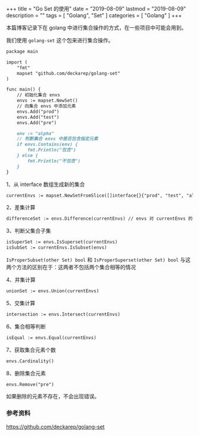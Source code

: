 +++
title = "Go Set 的使用"
date = "2019-08-09"
lastmod = "2019-08-09"
description = ""
tags = [
    "Golang",
    "Set"
]
categories = [
    "Golang"
]
+++

本篇博客记录下在 golang 中进行集合操作的方式，在一些项目中可能会用到。

<!--more-->

我们使用 `golang-set` 这个包来进行集合操作。

```markdown
package main

import (
	"fmt"
	mapset "github.com/deckarep/golang-set"
)

func main() {
    // 初始化集合 envs
	envs := mapset.NewSet()
	// 向集合 envs 中添加元素
	envs.Add("prod")
	envs.Add("test")
	envs.Add("pre")

	env := "alpha"
	// 判断集合 envs 中是否包含指定元素
	if envs.Contains(env) {
		fmt.Println("包含")
	} else {
		fmt.Println("不包含")
	}
}
```

1、从 interface 数组生成新的集合
```markdown
currentEnvs := mapset.NewSetFromSlice([]interface{}{"prod", "test", "alpha"})
```

2、差集计算
```markdown
differenceSet := envs.Difference(currentEnvs) // envs 对 currentEnvs 的差集
```

3、判断父集合子集
```markdown
isSuperSet := envs.IsSuperset(currentEnvs)
isSubSet := currentEnvs.IsSubset(envs)
```
`IsProperSubset(other Set) bool` 和 `IsProperSuperset(other Set) bool` 与这两个方法的区别在于：这两者不包括两个集合相等的情况

4、并集计算
```markdown
unionSet := envs.Union(currentEnvs)
```

5、交集计算
```markdown
intersection := envs.Intersect(currentEnvs)
```

6、集合相等判断
```markdown
isEqual := envs.Equal(currentEnvs)
```

7、获取集合元素个数
```markdown
envs.Cardinality()
```

8、删除集合元素
```markdown
envs.Remove("pre")
```
如果删除的元素不存在，不会出现错误。


### 参考资料

https://github.com/deckarep/golang-set


